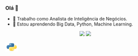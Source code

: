 ### Olá 👋

- 🔭 Trabalho como Analista de Inteligência de Negócios.
- 🌱 Estou aprendendo Big Data, Python, Machine Learning.

<div align="center">
  <img height="180em" src="https://github-readme-stats.vercel.app/api?username=ManoelAugustoOliveira&show_icons=true&theme=dark&include_all_commits=true&count_private=true"/>
  <img height="180em" src="https://github-readme-stats.vercel.app/api/top-langs/?username=ManoelAugustoOliveira&layout=compact&langs_count=7&theme=dark"/>
</div>
<div style="display: inline_block"><br>
  <img align="center" alt="Mano-Python" height="30" width="40" src="https://raw.githubusercontent.com/devicons/devicon/master/icons/python/python-original.svg">
</div>
